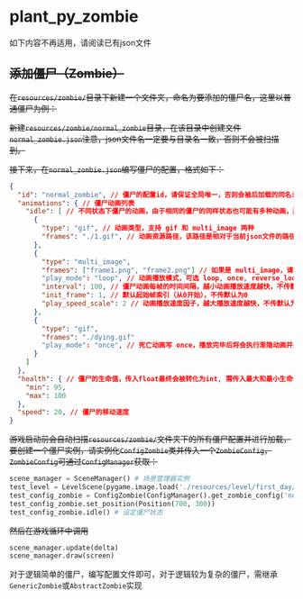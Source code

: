 # plant_py_zombie

如下内容不再适用，请阅读已有json文件

## ~~添加僵尸（Zombie）~~

~~在`resources/zombie/`目录下新建一个文件夹，命名为要添加的僵尸名，这里以普通僵尸为例：~~

~~新建`resources/zombie/normal_zombie`目录，在该目录中创建文件`normal_zombie.json`注意，json文件名一定要与目录名一致，否则不会被扫描到。~~

~~接下来，在`normal_zombie.json`编写僵尸的配置，格式如下：~~

```json
{
  "id": "normal_zombie", // 僵尸的配置id，请保证全局唯一，否则会被后加载的同名id覆盖
  "animations": { // 僵尸动画列表
    "idle": [ // 不同状态下僵尸的动画，由于相同的僵尸的同样状态也可能有多种动画，所以此处是一个列表，僵尸在生成时将会从中随机选择动画
      {
        "type": "gif", // 动画类型，支持 gif 和 multi_image 两种
        "frames": "./1.gif", // 动画资源路径，该路径是相对于当前json文件的路径
      },
      {
        "type": "multi_image",
        "frames": ["frame1.png", "frame2.png"] // 如果是 multi_image，请传入一个图片列表
        "play_mode": "loop", // 动画播放模式，可选 loop, once, reverse_loop，行为顾名思义，不传默认为 loop
        "interval": 100, // 僵尸动画每帧的时间间隔，越小动画播放速度越快，不传默认150，单位ms
        "init_frame": 1, // 默认起始帧索引（从0开始），不传默认为0
        "play_speed_scale": 2 // 动画播放速度因子，越大播放速度越快，不传默认为1
      },
      {
        "type": "gif",
        "frames": "./dying.gif" 
        "play_mode": "once", // 死亡动画写 once，播放完毕后将会执行渐隐动画并删除该僵尸
      }
    ] 
  },
  "health": { // 僵尸的生命值，传入float最终会被转化为int, 需传入最大和最小生命值，创建僵尸对象时将从该范围内随机一个数字
    "min": 95,
    "max": 100
  },
  "speed": 20, // 僵尸的移动速度
}
```

~~游戏启动前会自动扫描`resources/zombie/`文件夹下的所有僵尸配置并进行加载，要创建一个僵尸实例，请实例化`ConfigZombie`类并传入一个`ZombieConfig`，`ZombieConfig`可通过`ConfigManager`获取：~~

```python
scene_manager = SceneManager() # 场景管理器实例
test_level = LevelScene(pygame.image.load('./resources/level/first_day/map0.jpg'), "first_day", scene_manager) # 创建一个场景并指定由管理器管理
test_config_zombie = ConfigZombie(ConfigManager().get_zombie_config('normal_zombie'), test_level) # 将僵尸加入一个指定的场景
test_config_zombie.set_position(Position(700, 300))
test_config_zombie.idle() # 设定僵尸状态
```

~~然后在游戏循环中调用~~

```python
scene_manager.update(delta)
scene_manager.draw(screen)
```

对于逻辑简单的僵尸，编写配置文件即可，对于逻辑较为复杂的僵尸，需继承`GenericZombie`或`AbstractZombie`实现
